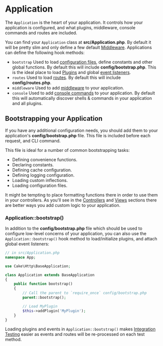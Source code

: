 # Application

The `Application` is the heart of your application. It controls
how your application is configured, and what plugins, middleware, console
commands and routes are included.

You can find your `Application` class at **src/Application.php**. By default
it will be pretty slim and only define a few default
[Middleware](../controllers/middleware.md). Applications can define the following hook
methods:

- `bootstrap` Used to load [configuration files](../development/configuration.md), define constants and other global functions.
  By default this will include **config/bootstrap.php**. This is the ideal place
  to load [Plugins](../plugins.md) and global [event listeners](../core-libraries/events.md).
- `routes` Used to load [routes](../development/routing.md). By default this
  will include **config/routes.php**.
- `middleware` Used to add [middleware](../controllers/middleware.md) to your application.
- `console` Used to add [console commands](../console-commands.md) to your
  application. By default this will automatically discover shells & commands in
  your application and all plugins.

## Bootstrapping your Application

If you have any additional configuration needs, you should add them to your
application's **config/bootstrap.php** file. This file is included before each
request, and CLI command.

This file is ideal for a number of common bootstrapping tasks:

- Defining convenience functions.
- Declaring constants.
- Defining cache configuration.
- Defining logging configuration.
- Loading custom inflections.
- Loading configuration files.

It might be tempting to place formatting functions there in order to use them in
your controllers. As you'll see in the [Controllers](../controllers.md) and [Views](../views.md)
sections there are better ways you add custom logic to your application.

<a id="application-bootstrap"></a>

### Application::bootstrap()

In addition to the **config/bootstrap.php** file which should be used to
configure low-level concerns of your application, you can also use the
`Application::bootstrap()` hook method to load/initialize plugins, and attach
global event listeners:

``` php
// in src/Application.php
namespace App;

use Cake\Http\BaseApplication;

class Application extends BaseApplication
{
    public function bootstrap()
    {
        // Call the parent to `require_once` config/bootstrap.php
        parent::bootstrap();

        // Load MyPlugin
        $this->addPlugin('MyPlugin');
    }
}
```

Loading plugins and events in `Application::bootstrap()` makes
[Integration Testing](#integration-testing) easier as events and routes will be re-processed on
each test method.
